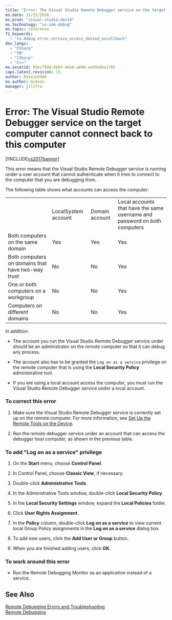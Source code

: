 ```yaml
---
title: "Error: The Visual Studio Remote Debugger service on the target computer cannot connect back to this computer | Microsoft Docs"
ms.date: 11/15/2016
ms.prod: "visual-studio-dev14"
ms.technology: "vs-ide-debug"
ms.topic: reference
f1_keywords: 
  - "vs.debug.error.service_access_denied_oncallback"
dev_langs: 
  - "FSharp"
  - "VB"
  - "CSharp"
  - "C++"
ms.assetid: 89ecf99d-66bf-4da0-a840-aa95b0be1702
caps.latest.revision: 15
author: MikeJo5000
ms.author: mikejo
manager: jillfra
---
```

# Error: The Visual Studio Remote Debugger service on the target computer cannot connect back to this computer
[!INCLUDE[vs2017banner](../includes/vs2017banner.md)]

This error means that the Visual Studio Remote Debugger service is running under a user account that cannot authenticate when it tries to connect to the computer that you are debugging from.  
  
 The following table shows what accounts can access the computer:  
  
|||||  
|-|-|-|-|  
||LocalSystem account|Domain account|Local accounts that have the same username and password on both computers|  
|Both computers on the same domain|Yes|Yes|Yes|  
|Both computers on domains that have two-way trust|No|No|Yes|  
|One or both computers on a workgroup|No|No|Yes|  
|Computers on different domains|No|No|Yes|  
  
 In addition:  
  
- The account you run the Visual Studio Remote Debugger service under should be an administrator on the remote computer so that it can debug any process.  
  
- The account also has to be granted the `Log on as a service` privilege on the remote computer that is using the **Local Security Policy** administrative tool.  
  
- If you are using a local account access the computer, you must run the Visual Studio Remote Debugger service under a local account.  
  
### To correct this error  
  
1. Make sure the Visual Studio Remote Debugger service is correctly set up on the remote computer. For more information, see [Set Up the Remote Tools on the Device](http://msdn.microsoft.com/library/90f45630-0d26-4698-8c1f-63f85a12db9c).  
  
2. Run the remote debugger service under an account that can access the debugger host computer, as shown in the previous table.  
  
### To add "Log on as a service" privilege  
  
1. On the **Start** menu, choose **Control Panel**.  
  
2. In Control Panel, choose **Classic View**, if necessary.  
  
3. Double-click **Administrative Tools**.  
  
4. In the Administrative Tools window, double-click **Local Security Policy**.  
  
5. In the **Local Security Settings** window, expand the **Local Policies** folder.  
  
6. Click **User Rights Assignment**.  
  
7. In the **Policy** column, double-click **Log on as a service** to view current local Group Policy assignments in the **Log on as a service** dialog box.  
  
8. To add new users, click the **Add User or Group** button.  
  
9. When you are finished adding users, click **OK**.  
  
### To work around this error  
  
- Run the Remote Debugging Monitor as an application instead of a service.  
  
## See Also  
 [Remote Debugging Errors and Troubleshooting](../debugger/remote-debugging-errors-and-troubleshooting.md)   
 [Remote Debugging](../debugger/remote-debugging.md)

